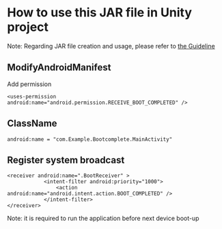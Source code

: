 # How to use this JAR file in Unity project

Note: Regarding JAR file creation and usage, please refer to [the Guideline](https://github.com/picoxr/support/blob/master/How%20to%20use%20JAR%20file%20in%20Unity%20project%20on%20Pico%20Device.docx)

## ModifyAndroidManifest
Add permission  
```
<uses-permission android:name="android.permission.RECEIVE_BOOT_COMPLETED" />
```

## ClassName
```
android:name = "com.Example.Bootcomplete.MainActivity"
```
## Register system broadcast 

```
<receiver android:name=".BootReceiver" >
            <intent-filter android:priority="1000">
                <action android:name="android.intent.action.BOOT_COMPLETED" />
            </intent-filter>
</receiver>
```

Note: it is required to run the application before next device boot-up

